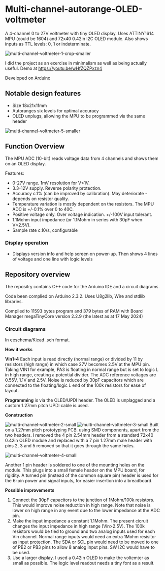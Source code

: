 # Multi-channel-autorange-OLED-voltmeter
A 4-channel 0 to 27V voltmeter with tiny OLED display. Uses ATTINY1614 MPU (could be 1604) and 72x40 0.42in I2C OLED module.
Also shows inputs as TTL levels: 0, 1 or indeterminate.

![multi-channel-voltmeter-1-crop-smaller](https://github.com/alunmorris/Multi-channel-autorange-OLED-voltmeter/assets/4630866/249b5f1d-4014-4a00-bd19-23b4a5b1b42a)


I did the project as an exercise in minimalism as well as being actually useful. Demo at https://youtu.be/wHfZQZPxzn4

Developed on Arduino

## Notable design features
* Size 18x21x11mm
* Autoranges six levels for optimal accuracy
* OLED unplugs, allowing the MPU to be programmed via the same header

![multi-channel-voltmeter-5-smaller](https://github.com/alunmorris/Multi-channel-autorange-OLED-voltmeter/assets/4630866/3fbe69d8-d6f0-4e4b-b7f5-889d0f148057)


## Function Overview
The MPU ADC (10-bit) reads voltage data from 4 channels and shows them on an OLED display.

Features:
* 0-27V range. 1mV resolution for V<1V.
* 3.3-12V supply. Reverse polarity protection.
* Accuracy c.1% (can be improved by calibration). May deteriorate - depends on resistor quality.
* Temperature variation is mostly dependent on the resistors. The MPU ADC is +/-0.1% over 0 to 40C. 
* Positive voltage only. Over voltage indication. +/-100V input tolerant.
* 1.1Mohm input impedance (or 1.1Mohm in series with 30pF when V<2.5V).
* Sample rate c.10/s, configurable

### Display operation
* Displays version info and help screen on power-up. Then shows 4 lines of voltage and one line with logic levels

## Repository overview
The repositry contains C++ code for the Arduino IDE and a circuit diagrams.

Code been complied on Arduino 2.3.2. Uses U8g2lib, Wire and stdlib libraries.

Compiled to 11593 bytes program and 379 bytes of RAM with Board Manager megaTinyCore version 2.2.9 (the latest as at 17 May 2024)

### Circuit diagrams
In eeschema/Kicad .sch format.

**How it works**

**Vin1-4** Each input is read directly (normal range) or divided by 11 by resistors (high range) in which case 27V becomes 2.5V at the MPU pin.
Taking VIN1 for example, PA3 is floating in normal range but is set to logic L in high range, creating a potential divider. The ADC reference voltages are 0.55V, 1.1V and 2.5V. Noise is reduced by 30pF capacitors which are connected to the floating/logic L end of the 100k resistors for ease of layout.

**Programming** is via the OLED/UPDI header. The OLED is unplagged and a custom 1.27mm pitch UPDI cable is used. 

**Construction**

![multi-channel-voltmeter-2-small](https://github.com/alunmorris/Multi-channel-autorange-OLED-voltmeter/assets/4630866/1868fad7-b057-40a1-8313-594184f2765f) ![multi-channel-voltmeter-3-small](https://github.com/alunmorris/Multi-channel-autorange-OLED-voltmeter/assets/4630866/a3aee87b-8293-4396-891f-ee12c38c857d)
Built on a 1.27mm pitch prototyping PCB. using SMD components, apart from the two headers. I removed the 4 pin 2.54mm header from a standard 72x40 0.42in OLED module and replaced with a 7 pin 1.27mm male header with pins 2, 3 and 5 removed so that it goes through the same holes.

![multi-channel-voltmeter-4-small](https://github.com/alunmorris/Multi-channel-autorange-OLED-voltmeter/assets/4630866/53c8bc0e-42db-4ccd-876c-d15efc19537f)

Another 1 pin header is soldered to one of the mounting holes on the module. This plugs into a small female header on the MPU board, for rigidity.
A turned pin (instead of the common square pin) header is used for the 6-pin power and signal inputs, for easier insertion into a breadboard.

**Possible improvements** 
1. Connect the 30pF capacitors to the junction of 1Mohm/100k resistors. This would improve noise reduction in high range. Note that noise is lower on high range in any event due to the lower impedance at the ADC pin.
2. Make the input impedance a constant 1.1Mohm. The present cicruit changes the input impedance in high range (Vin>2.5V). The 100k resistors would be tied to ground and two analog inputs used for each Vin channel. Normal range inputs would need an extra 1Mohm resisitor as input protection. The SDA or SCL pin would need to be moved to one of PB2 or PB3 pins to allow 8 analog input pins. SW I2C would have to be used.
3. Use a larger display. I used a 0.42in OLED to make the voltemter as small as possible. The logic level readout needs a tiny font as a result.
